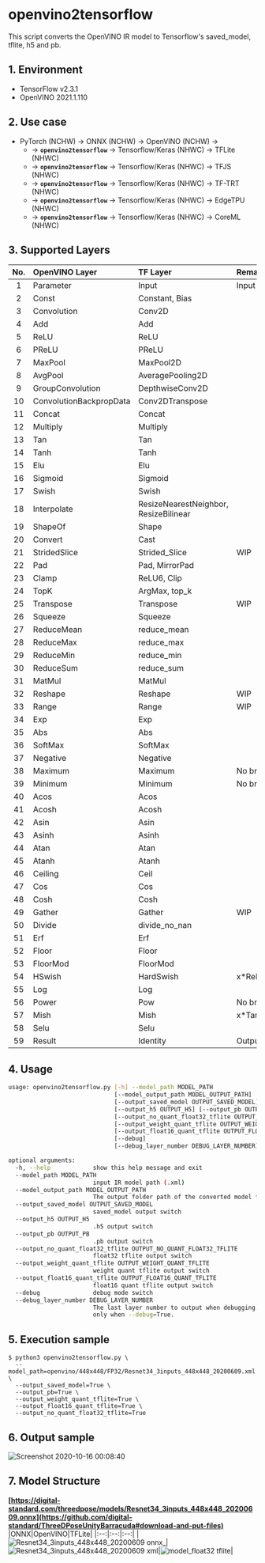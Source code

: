 # openvino2tensorflow
This script converts the OpenVINO IR model to Tensorflow's saved_model, tflite, h5 and pb.

## 1. Environment
- TensorFlow v2.3.1
- OpenVINO 2021.1.110

## 2. Use case

- PyTorch (NCHW) -> ONNX (NCHW) -> OpenVINO (NCHW) -> 
  - -> **`openvino2tensorflow`** -> Tensorflow/Keras (NHWC) -> TFLite (NHWC)
  - -> **`openvino2tensorflow`** -> Tensorflow/Keras (NHWC) -> TFJS (NHWC)
  - -> **`openvino2tensorflow`** -> Tensorflow/Keras (NHWC) -> TF-TRT (NHWC)
  - -> **`openvino2tensorflow`** -> Tensorflow/Keras (NHWC) -> EdgeTPU (NHWC)
  - -> **`openvino2tensorflow`** -> Tensorflow/Keras (NHWC) -> CoreML (NHWC)

## 3. Supported Layers
|No.|OpenVINO Layer|TF Layer|Remarks|
|:--:|:--|:--|:--|
|1|Parameter|Input|Input|
|2|Const|Constant, Bias||
|3|Convolution|Conv2D||
|4|Add|Add||
|5|ReLU|ReLU||
|6|PReLU|PReLU||
|7|MaxPool|MaxPool2D||
|8|AvgPool|AveragePooling2D||
|9|GroupConvolution|DepthwiseConv2D||
|10|ConvolutionBackpropData|Conv2DTranspose||
|11|Concat|Concat||
|12|Multiply|Multiply||
|13|Tan|Tan||
|14|Tanh|Tanh||
|15|Elu|Elu||
|16|Sigmoid|Sigmoid||
|17|Swish|Swish||
|18|Interpolate|ResizeNearestNeighbor, ResizeBilinear||
|19|ShapeOf|Shape||
|20|Convert|Cast||
|21|StridedSlice|Strided_Slice|WIP|
|22|Pad|Pad, MirrorPad||
|23|Clamp|ReLU6, Clip||
|24|TopK|ArgMax, top_k||
|25|Transpose|Transpose|WIP|
|26|Squeeze|Squeeze||
|27|ReduceMean|reduce_mean||
|28|ReduceMax|reduce_max||
|29|ReduceMin|reduce_min||
|30|ReduceSum|reduce_sum||
|31|MatMul|MatMul||
|32|Reshape|Reshape|WIP|
|33|Range|Range|WIP|
|34|Exp|Exp||
|35|Abs|Abs||
|36|SoftMax|SoftMax||
|37|Negative|Negative||
|38|Maximum|Maximum|No broadcast|
|39|Minimum|Minimum|No broadcast|
|40|Acos|Acos||
|41|Acosh|Acosh||
|42|Asin|Asin||
|43|Asinh|Asinh||
|44|Atan|Atan||
|45|Atanh|Atanh||
|46|Ceiling|Ceil||
|47|Cos|Cos||
|48|Cosh|Cosh||
|49|Gather|Gather|WIP|
|50|Divide|divide_no_nan||
|51|Erf|Erf||
|52|Floor|Floor||
|53|FloorMod|FloorMod||
|54|HSwish|HardSwish|x\*ReLU6(x+3)\*0.16666667|
|55|Log|Log||
|56|Power|Pow|No broadcast|
|57|Mish|Mish|x\*Tanh(softplus(x))|
|58|Selu|Selu||
|59|Result|Identity|Output|

## 4. Usage
```bash
usage: openvino2tensorflow.py [-h] --model_path MODEL_PATH
                              [--model_output_path MODEL_OUTPUT_PATH]
                              [--output_saved_model OUTPUT_SAVED_MODEL]
                              [--output_h5 OUTPUT_H5] [--output_pb OUTPUT_PB]
                              [--output_no_quant_float32_tflite OUTPUT_NO_QUANT_FLOAT32_TFLITE]
                              [--output_weight_quant_tflite OUTPUT_WEIGHT_QUANT_TFLITE]
                              [--output_float16_quant_tflite OUTPUT_FLOAT16_QUANT_TFLITE]
                              [--debug]
                              [--debug_layer_number DEBUG_LAYER_NUMBER]

optional arguments:
  -h, --help            show this help message and exit
  --model_path MODEL_PATH
                        input IR model path (.xml)
  --model_output_path MODEL_OUTPUT_PATH
                        The output folder path of the converted model file
  --output_saved_model OUTPUT_SAVED_MODEL
                        saved_model output switch
  --output_h5 OUTPUT_H5
                        .h5 output switch
  --output_pb OUTPUT_PB
                        .pb output switch
  --output_no_quant_float32_tflite OUTPUT_NO_QUANT_FLOAT32_TFLITE
                        float32 tflite output switch
  --output_weight_quant_tflite OUTPUT_WEIGHT_QUANT_TFLITE
                        weight quant tflite output switch
  --output_float16_quant_tflite OUTPUT_FLOAT16_QUANT_TFLITE
                        float16 quant tflite output switch
  --debug               debug mode switch
  --debug_layer_number DEBUG_LAYER_NUMBER
                        The last layer number to output when debugging. Used
                        only when --debug=True.
```

## 5. Execution sample
```
$ python3 openvino2tensorflow.py \
  --model_path=openvino/448x448/FP32/Resnet34_3inputs_448x448_20200609.xml \
  --output_saved_model=True \
  --output_pb=True \
  --output_weight_quant_tflite=True \
  --output_float16_quant_tflite=True \
  --output_no_quant_float32_tflite=True
```

## 6. Output sample
![Screenshot 2020-10-16 00:08:40](https://user-images.githubusercontent.com/33194443/96149093-e38fa700-0f43-11eb-8101-65fc20b2cc8f.png)


## 7. Model Structure
**[https://digital-standard.com/threedpose/models/Resnet34_3inputs_448x448_20200609.onnx](https://github.com/digital-standard/ThreeDPoseUnityBarracuda#download-and-put-files)**
|ONNX|OpenVINO|TFLite|
|:--:|:--:|:--:|
|![Resnet34_3inputs_448x448_20200609 onnx_](https://user-images.githubusercontent.com/33194443/96398683-62683680-1207-11eb-928d-e4cb6c8cc188.png)|![Resnet34_3inputs_448x448_20200609 xml](https://user-images.githubusercontent.com/33194443/96153010-23f12400-0f48-11eb-8186-4bbad73b517a.png)|![model_float32 tflite](https://user-images.githubusercontent.com/33194443/96153019-26ec1480-0f48-11eb-96be-0c405ee2cbf7.png)|
